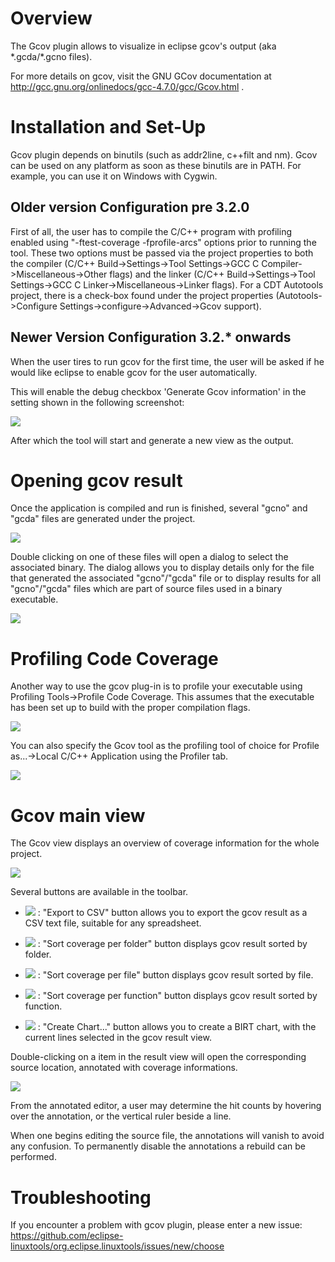 Overview
========

The Gcov plugin allows to visualize in eclipse gcov's output (aka \*.gcda/\*.gcno files).

For more details on gcov, visit the GNU GCov documentation at <http://gcc.gnu.org/onlinedocs/gcc-4.7.0/gcc/Gcov.html> .

Installation and Set-Up
=======================

Gcov plugin depends on binutils (such as addr2line, c++filt and nm). Gcov can be used on any platform as soon as these binutils are in PATH. For example, you can use it on Windows with Cygwin.

Older version Configuration pre 3.2.0
-------------------------------------

First of all, the user has to compile the C/C++ program with profiling enabled using "-ftest-coverage -fprofile-arcs" options prior to running the tool. These two options must be passed via the project properties to both the compiler (C/C++ Build-\>Settings-\>Tool Settings-\>GCC C Compiler-\>Miscellaneous-\>Other flags) and the linker (C/C++ Build-\>Settings-\>Tool Settings-\>GCC C Linker-\>Miscellaneous-\>Linker flags). For a CDT Autotools project, there is a check-box found under the project properties (Autotools-\>Configure Settings-\>configure-\>Advanced-\>Gcov support).

Newer Version Configuration 3.2.\* onwards
------------------------------------------

When the user tires to run gcov for the first time, the user will be asked if he would like eclipse to enable gcov for the user automatically.

This will enable the debug checkbox 'Generate Gcov information' in the setting shown in the following screenshot:

<img src="images/Gcov-settings-page.png">

After which the tool will start and generate a new view as the output.

Opening gcov result
===================

Once the application is compiled and run is finished, several "gcno" and "gcda" files are generated under the project.

<img src="images/Gcov-project-explorer.png">

Double clicking on one of these files will open a dialog to select the associated binary. The dialog allows you to display details only for the file that generated the associated "gcno"/"gcda" file or to display results for all "gcno"/"gcda" files which are part of source files used in a binary executable.

<img src="images/Gcov-binary-file.png">

Profiling Code Coverage
=======================

Another way to use the gcov plug-in is to profile your executable using Profiling Tools-\>Profile Code Coverage. This assumes that the executable has been set up to build with the proper compilation flags.

<img src="images/LinuxToolsGcovProfilingTools.png">

You can also specify the Gcov tool as the profiling tool of choice for Profile as...-\>Local C/C++ Application using the Profiler tab.

<img src="images/LinuxToolsProfileAsGcov.png">

Gcov main view
==============

The Gcov view displays an overview of coverage information for the whole project.

<img src="images/LinuxToolsGcovView.png">

 Several buttons are available in the toolbar.

-   <img src="images/Gprof-export-to-csv.gif"> : "Export to CSV" button allows you to export the gcov result as a CSV text file, suitable for any spreadsheet.
-   <img src="images/Gcov-sort-per-folder.gif"> : "Sort coverage per folder" button displays gcov result sorted by folder.
-   <img src="images/Gprof-sort-per-file.gif"> : "Sort coverage per file" button displays gcov result sorted by file.
-   <img src="images/Gprof-sort-per-function.gif"> : "Sort coverage per function" button displays gcov result sorted by function.

-   <img src="images/Gprof-birt-chart.gif"> : "Create Chart..." button allows you to create a BIRT chart, with the current lines selected in the gcov result view.

Double-clicking on a item in the result view will open the corresponding source location, annotated with coverage informations.

<img src="images/LinuxToolsGcovAnnotatedSource.png">

From the annotated editor, a user may determine the hit counts by hovering over the annotation, or the vertical ruler beside a line.

When one begins editing the source file, the annotations will vanish to avoid any confusion. To permanently disable the annotations a rebuild can be performed.

Troubleshooting
===============

If you encounter a problem with gcov plugin, please enter a new issue: <https://github.com/eclipse-linuxtools/org.eclipse.linuxtools/issues/new/choose>

